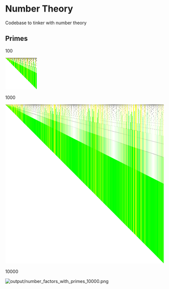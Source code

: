 # Number Theory

Codebase to tinker with number theory


## Primes

100

![output/number_factors_with_primes_100.png](output/number_factors_with_primes_100.png)

1000

![output/number_factors_with_primes_1000.png](output/number_factors_with_primes_1000.png)

10000

![output/number_factors_with_primes_10000.png](output/number_factors_with_primes_10000.png)

